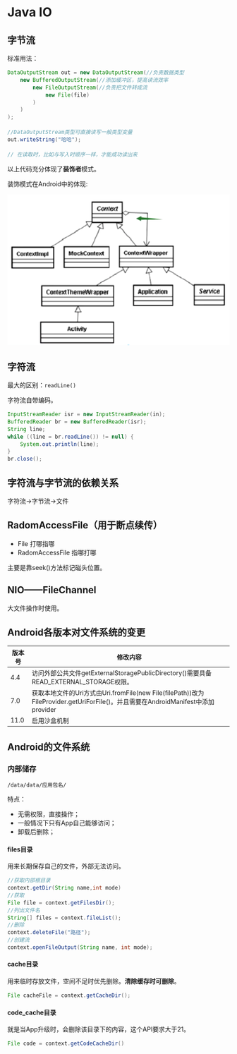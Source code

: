 # Java IO


## 字节流

标准用法：

```java
DataOutputStream out = new DataOutputStream(//负责数据类型
    new BufferedOutputStream(//添加缓冲区，提高读流效率
        new FileOutputStream(//负责把文件转成流
            new File(file)
        )
    )
);

//DataOutputStream类型可直接读写一般类型变量
out.writeString("哈哈");

// 在读取时，比如与写入时顺序一样，才能成功读出来
```

以上代码充分体现了**装饰者**模式。

装饰模式在Android中的体现:

![装饰模式在Android中的体现](装饰者模式在Android中的体现.png)

## 字符流

最大的区别：`readLine()`

字符流自带编码。

```java
InputStreamReader isr = new InputStreamReader(in);
BufferedReader br = new BufferedReader(isr);
String line;
while ((line = br.readLine()) != null) {
    System.out.println(line);
}
br.close();
```

## 字符流与字节流的依赖关系

字符流->字节流->文件

## RadomAccessFile（用于断点续传）

- File 打哪指哪
- RadomAccessFile 指哪打哪

主要是靠seek()方法标记磁头位置。

## NIO——FileChannel

大文件操作时使用。

## Android各版本对文件系统的变更

| 版本号 | 修改内容                                                                                                                         |
| ------ | -------------------------------------------------------------------------------------------------------------------------------- |
| 4.4    | 访问外部公共文件getExternalStoragePublicDirectory()需要具备READ_EXTERNAL_STORAGE权限。                                           |
| 7.0    | 获取本地文件的Uri方式由Uri.fromFile(new File(filePath))改为FileProvider.getUriForFile()。并且需要在AndroidManifest中添加provider |
| 11.0   | 启用沙盒机制                                                                                                                     |

## Android的文件系统

### 内部储存

`/data/data/应用包名/`

特点：

- 无需权限，直接操作；
- 一般情况下只有App自己能够访问；
- 卸载后删除；

#### files目录

用来长期保存自己的文件，外部无法访问。

```java
//获取内部根目录
context.getDir(String name,int mode)
//获取
File file = context.getFilesDir();
//列出文件名
String[] files = context.fileList();
//删除
context.deleteFile("路径");
//创建流
context.openFileOutput(String name, int mode);
```

#### cache目录

用来临时存放文件，空间不足时优先删除。**清除缓存时可删除**。

```java
File cacheFile = context.getCacheDir();
```

#### code_cache目录

就是当App升级时，会删除该目录下的内容，这个API要求大于21。

```java
File code = context.getCodeCacheDir()
```
